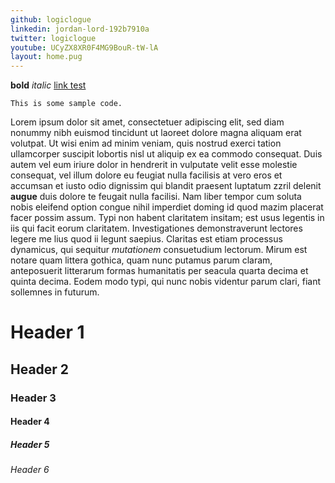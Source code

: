 ```yaml
---
github: logiclogue
linkedin: jordan-lord-192b7910a
twitter: logiclogue
youtube: UCyZX8XR0F4MG9BouR-tW-lA
layout: home.pug
---
```


**bold**
*italic*
[link test](http://duckduckgo.com/)

`This is some sample code.`

Lorem ipsum dolor sit amet, consectetuer adipiscing elit, sed diam nonummy nibh
euismod tincidunt ut laoreet dolore magna aliquam erat volutpat. Ut wisi enim ad
minim veniam, quis nostrud exerci tation ullamcorper suscipit lobortis nisl ut
aliquip ex ea commodo consequat. Duis autem vel eum iriure dolor in hendrerit in
vulputate velit esse molestie consequat, vel illum dolore eu feugiat nulla
facilisis at vero eros et accumsan et iusto odio dignissim qui blandit praesent
luptatum zzril delenit **augue** duis dolore te feugait nulla facilisi. Nam liber
tempor cum soluta nobis eleifend option congue nihil imperdiet doming id quod
mazim placerat facer possim assum. Typi non habent claritatem insitam; est usus
legentis in iis qui facit eorum claritatem. Investigationes demonstraverunt
lectores legere me lius quod ii legunt saepius. Claritas est etiam processus
dynamicus, qui sequitur *mutationem* consuetudium lectorum. Mirum est notare quam
littera gothica, quam nunc putamus parum claram, anteposuerit litterarum formas
humanitatis per seacula quarta decima et quinta decima. Eodem modo typi, qui
nunc nobis videntur parum clari, fiant sollemnes in futurum.


# Header 1

## Header 2

### Header 3

#### Header 4

##### Header 5

###### Header 6
